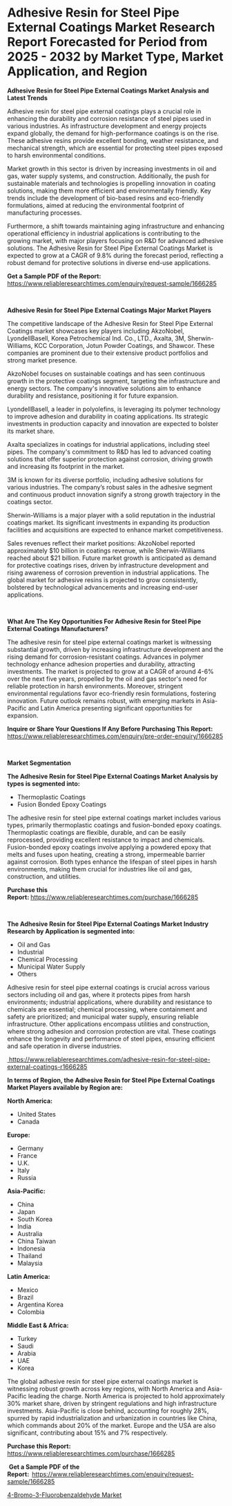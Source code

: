 <p><h1>Adhesive Resin for Steel Pipe External Coatings Market Research Report Forecasted for Period from 2025 -  2032 by Market Type, Market Application, and Region</h1></p><p><strong>Adhesive Resin for Steel Pipe External Coatings Market Analysis and Latest Trends</strong></p>
<p><p>Adhesive resin for steel pipe external coatings plays a crucial role in enhancing the durability and corrosion resistance of steel pipes used in various industries. As infrastructure development and energy projects expand globally, the demand for high-performance coatings is on the rise. These adhesive resins provide excellent bonding, weather resistance, and mechanical strength, which are essential for protecting steel pipes exposed to harsh environmental conditions.</p><p>Market growth in this sector is driven by increasing investments in oil and gas, water supply systems, and construction. Additionally, the push for sustainable materials and technologies is propelling innovation in coating solutions, making them more efficient and environmentally friendly. Key trends include the development of bio-based resins and eco-friendly formulations, aimed at reducing the environmental footprint of manufacturing processes.</p><p>Furthermore, a shift towards maintaining aging infrastructure and enhancing operational efficiency in industrial applications is contributing to the growing market, with major players focusing on R&D for advanced adhesive solutions. The Adhesive Resin for Steel Pipe External Coatings Market is expected to grow at a CAGR of 9.8% during the forecast period, reflecting a robust demand for protective solutions in diverse end-use applications.</p></p>
<p><strong>Get a Sample PDF of the Report:&nbsp;</strong> <a href="https://www.reliableresearchtimes.com/enquiry/request-sample/1666285?utm_campaign=1933&utm_medium=2&utm_source=Github&utm_content=ia&utm_term=02022025&utm_id=adhesive-resin-for-steel-pipe-external-coatings">https://www.reliableresearchtimes.com/enquiry/request-sample/1666285</a></p>
<p>&nbsp;</p>
<p><strong>Adhesive Resin for Steel Pipe External Coatings Major Market Players</strong></p>
<p><p>The competitive landscape of the Adhesive Resin for Steel Pipe External Coatings market showcases key players including AkzoNobel, LyondellBasell, Korea Petrochemical Ind. Co., LTD., Axalta, 3M, Sherwin-Williams, KCC Corporation, Jotun Powder Coatings, and Shawcor. These companies are prominent due to their extensive product portfolios and strong market presence.</p><p>AkzoNobel focuses on sustainable coatings and has seen continuous growth in the protective coatings segment, targeting the infrastructure and energy sectors. The company's innovative solutions aim to enhance durability and resistance, positioning it for future expansion.</p><p>LyondellBasell, a leader in polyolefins, is leveraging its polymer technology to improve adhesion and durability in coating applications. Its strategic investments in production capacity and innovation are expected to bolster its market share.</p><p>Axalta specializes in coatings for industrial applications, including steel pipes. The company's commitment to R&D has led to advanced coating solutions that offer superior protection against corrosion, driving growth and increasing its footprint in the market.</p><p>3M is known for its diverse portfolio, including adhesive solutions for various industries. The company’s robust sales in the adhesive segment and continuous product innovation signify a strong growth trajectory in the coatings sector.</p><p>Sherwin-Williams is a major player with a solid reputation in the industrial coatings market. Its significant investments in expanding its production facilities and acquisitions are expected to enhance market competitiveness.</p><p>Sales revenues reflect their market positions: AkzoNobel reported approximately $10 billion in coatings revenue, while Sherwin-Williams reached about $21 billion. Future market growth is anticipated as demand for protective coatings rises, driven by infrastructure development and rising awareness of corrosion prevention in industrial applications. The global market for adhesive resins is projected to grow consistently, bolstered by technological advancements and increasing end-user applications.</p></p>
<p>&nbsp;</p>
<p><strong>What Are The Key Opportunities For Adhesive Resin for Steel Pipe External Coatings Manufacturers?</strong></p>
<p><p>The adhesive resin for steel pipe external coatings market is witnessing substantial growth, driven by increasing infrastructure development and the rising demand for corrosion-resistant coatings. Advances in polymer technology enhance adhesion properties and durability, attracting investments. The market is projected to grow at a CAGR of around 4-6% over the next five years, propelled by the oil and gas sector's need for reliable protection in harsh environments. Moreover, stringent environmental regulations favor eco-friendly resin formulations, fostering innovation. Future outlook remains robust, with emerging markets in Asia-Pacific and Latin America presenting significant opportunities for expansion.</p></p>
<p><strong>Inquire or Share Your Questions If Any Before Purchasing This Report:</strong> <a href="https://www.reliableresearchtimes.com/enquiry/pre-order-enquiry/1666285?utm_campaign=1933&utm_medium=2&utm_source=Github&utm_content=ia&utm_term=02022025&utm_id=adhesive-resin-for-steel-pipe-external-coatings">https://www.reliableresearchtimes.com/enquiry/pre-order-enquiry/1666285</a></p>
<p>&nbsp;</p>
<p><strong>Market Segmentation</strong></p>
<p><strong>The Adhesive Resin for Steel Pipe External Coatings Market Analysis by types is segmented into:</strong></p>
<p><ul><li>Thermoplastic Coatings</li><li>Fusion Bonded Epoxy Coatings</li></ul></p>
<p><p>The adhesive resin for steel pipe external coatings market includes various types, primarily thermoplastic coatings and fusion-bonded epoxy coatings. Thermoplastic coatings are flexible, durable, and can be easily reprocessed, providing excellent resistance to impact and chemicals. Fusion-bonded epoxy coatings involve applying a powdered epoxy that melts and fuses upon heating, creating a strong, impermeable barrier against corrosion. Both types enhance the lifespan of steel pipes in harsh environments, making them crucial for industries like oil and gas, construction, and utilities.</p></p>
<p><strong>Purchase this Report:&nbsp;</strong><a href="https://www.reliableresearchtimes.com/purchase/1666285?utm_campaign=1933&utm_medium=2&utm_source=Github&utm_content=ia&utm_term=02022025&utm_id=adhesive-resin-for-steel-pipe-external-coatings">https://www.reliableresearchtimes.com/purchase/1666285</a></p>
<p>&nbsp;</p>
<p><strong>The Adhesive Resin for Steel Pipe External Coatings Market Industry Research by Application is segmented into:</strong></p>
<p><ul><li>Oil and Gas</li><li>Industrial</li><li>Chemical Processing</li><li>Municipal Water Supply</li><li>Others</li></ul></p>
<p><p>Adhesive resin for steel pipe external coatings is crucial across various sectors including oil and gas, where it protects pipes from harsh environments; industrial applications, where durability and resistance to chemicals are essential; chemical processing, where containment and safety are prioritized; and municipal water supply, ensuring reliable infrastructure. Other applications encompass utilities and construction, where strong adhesion and corrosion protection are vital. These coatings enhance the longevity and performance of steel pipes, ensuring efficient and safe operation in diverse industries.</p></p>
<p><a href="https://www.reliableresearchtimes.com/adhesive-resin-for-steel-pipe-external-coatings-r1666285?utm_campaign=1933&utm_medium=2&utm_source=Github&utm_content=ia&utm_term=02022025&utm_id=adhesive-resin-for-steel-pipe-external-coatings">&nbsp;https://www.reliableresearchtimes.com/adhesive-resin-for-steel-pipe-external-coatings-r1666285</a></p>
<p><strong>In terms of Region, the Adhesive Resin for Steel Pipe External Coatings Market Players available by Region are:</strong></p>
<p>
    <p> <strong> North America: </strong>
        <ul>
            <li>United States</li>
            <li>Canada</li>
        </ul>
        </p> 
    <p> <strong> Europe: </strong>
        <ul>
            <li>Germany</li>
            <li>France</li>
            <li>U.K.</li>
            <li>Italy</li>
            <li>Russia</li>
        </ul>
        </p> 
    <p> <strong> Asia-Pacific: </strong>
        <ul>
            <li>China</li>
            <li>Japan</li>
            <li>South Korea</li>
            <li>India</li>
            <li>Australia</li>
            <li>China Taiwan</li>
            <li>Indonesia</li>
            <li>Thailand</li>
            <li>Malaysia</li>
        </ul>
        </p> 
    <p> <strong> Latin America: </strong>
        <ul>
            <li>Mexico</li>
            <li>Brazil</li>
            <li>Argentina Korea</li>
            <li>Colombia</li>
        </ul>
        </p> 
    <p> <strong> Middle East & Africa: </strong>
        <ul>
            <li>Turkey</li>
            <li>Saudi</li>
            <li>Arabia</li>
            <li>UAE</li>
            <li>Korea</li>
        </ul>
    </p>
    </p>
<p><p>The global adhesive resin for steel pipe external coatings market is witnessing robust growth across key regions, with North America and Asia-Pacific leading the charge. North America is projected to hold approximately 30% market share, driven by stringent regulations and high infrastructure investments. Asia-Pacific is close behind, accounting for roughly 28%, spurred by rapid industrialization and urbanization in countries like China, which commands about 20% of the market. Europe and the USA are also significant, contributing about 15% and 7% respectively.</p></p>
<p><strong>Purchase this Report: </strong><a href="https://www.reliableresearchtimes.com/purchase/1666285?utm_campaign=1933&utm_medium=2&utm_source=Github&utm_content=ia&utm_term=02022025&utm_id=adhesive-resin-for-steel-pipe-external-coatings">https://www.reliableresearchtimes.com/purchase/1666285</a></p>
<p>&nbsp;<strong>Get a Sample PDF of the Report:&nbsp;&nbsp;</strong><a href="https://www.reliableresearchtimes.com/enquiry/request-sample/1666285?utm_campaign=1933&utm_medium=2&utm_source=Github&utm_content=ia&utm_term=02022025&utm_id=adhesive-resin-for-steel-pipe-external-coatings">https://www.reliableresearchtimes.com/enquiry/request-sample/1666285</a></p>
<p><strong></strong></p>
<p><p><a href="https://github.com/nathandecarvalho/Market-Research-Report-List-5/blob/main/4-bromo-3-fluorobenzaldehyde-market.md?utm_campaign=1933&utm_medium=2&utm_source=Github&utm_content=ia&utm_term=02022025&utm_id=adhesive-resin-for-steel-pipe-external-coatings">4-Bromo-3-Fluorobenzaldehyde Market</a></p></p>